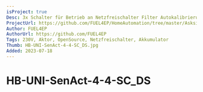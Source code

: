 ```yaml
---
isProject: true
Desc: 3x Schalter für Betrieb an Netzfreischalter Filter Autokalibrierung, rLF Version
ProjectUrl: https://github.com/FUEL4EP/HomeAutomation/tree/master/AsksinPP_developments/sketches/HB-UNI-SenAct-4-4-SC_DS
Author: FUEL4EP
AuthorUrl: https://github.com/FUEL4EP
Tags: 230V, Aktor, OpenSource, Netzfreischalter, Akkumulator
Thumb: HB-UNI-SenAct-4-4-SC_DS.jpg
Added: 2023-07-18
---
```


# HB-UNI-SenAct-4-4-SC_DS
